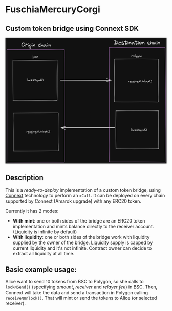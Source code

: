 # FuschiaMercuryCorgi

## Custom token bridge using Connext SDK

![Architecture](docs/img.png)

## Description

This is a *ready-to-deploy* implementation of a custom token bridge, using [Connext](https://docs.connext.network/) technology to perform an `xCall`.
It can be deployed on every chain supported by Connext (Amarok upgrade) with any ERC20 token.

Currently it has 2 modes:

- **With mint**: one or both sides of the bridge are an ERC20 token implementation and mints balance directly to the receiver account. (Liquidity is infinite by default)
- **With liquidity**: one or both sides of the bridge work with liquidity supplied by the owner of the bridge. Liquidity supply is capped by current liquidity and it's not infinite. Contract owner can decide to extract all liquidity at all time.

## Basic example usage:

Alice want to send 10 tokens from BSC to Polygon, so she calls to `lockNSend()` (specifying *amount*, *receiver* and *relayer fee*) in BSC. 
Then, Connext will take the data and send a transaction in Polygon calling `receiveNUnlock()`. That will mint or send the tokens to Alice (or selected receiver).